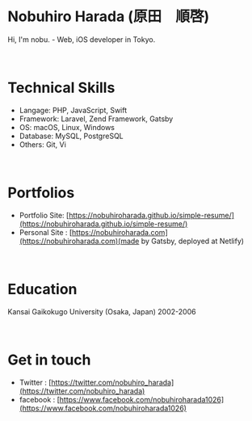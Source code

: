# Nobuhiro Harada (原田　順啓)

Hi, I'm nobu. - Web, iOS developer in Tokyo.

<br/>

# Technical Skills
* Langage: PHP, JavaScript, Swift
* Framework: Laravel, Zend Framework, Gatsby
* OS: macOS, Linux, Windows
* Database: MySQL, PostgreSQL
* Others: Git, Vi

<br/>

# Portfolios
* Portfolio Site: [https://nobuhiroharada.github.io/simple-resume/](https://nobuhiroharada.github.io/simple-resume/)
* Personal Site : [https://nobuhiroharada.com](https://nobuhiroharada.com)(made by Gatsby, deployed at Netlify)

<br/>

# Education
Kansai Gaikokugo University (Osaka, Japan) 2002-2006

<br/>

# Get in touch
* Twitter : [https://twitter.com/nobuhiro_harada](https://twitter.com/nobuhiro_harada)
* facebook : [https://www.facebook.com/nobuhiroharada1026](https://www.facebook.com/nobuhiroharada1026)
